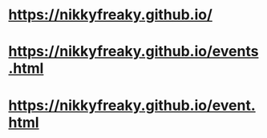 # https://nikkyfreaky.github.io/

# https://nikkyfreaky.github.io/events.html

# https://nikkyfreaky.github.io/event.html
